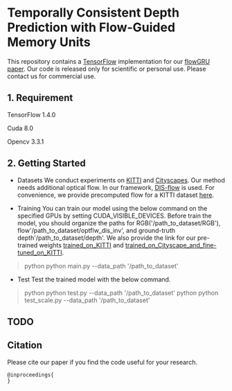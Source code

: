 # Temporally Consistent Depth Prediction with Flow-Guided Memory Units
This repository contains a [TensorFlow](https://www.tensorflow.org/) implementation for our [flowGRU paper](). Our code is released only for scientific or personal use. Please contact us for commercial use.

## 1. Requirement

TensorFlow 1.4.0

Cuda 8.0

Opencv 3.3.1

## 2. Getting Started

- Datasets
We conduct experiments on [KITTI](http://www.cvlibs.net/datasets/kitti/) and [Cityscapes](https://www.cityscapes-dataset.com/). Our method needs additional optical flow. In our framework, [DIS-flow](https://github.com/tikroeger/OF_DIS) is used. For convenience, we provide precomputed flow for a KITTI dataset [here](https://drive.google.com/open?id=1IiK7XwRdWQYJ5-IKik2L-7VQ0FEOYu9J).

- Training
You can train our model using the below command on the specified GPUs by setting CUDA_VISIBLE_DEVICES. Before train the model, you should organize the paths for RGB('/path_to_dataset/RGB'), flow'/path_to_dataset/optflw_dis_inv', and ground-truth depth'/path_to_dataset/depth'. We also provide the link for our pre-trained weights [trained_on_KITTI](https://drive.google.com/file/d/1IYHORs4LI8o3h1XGGsLCBuf7X-Tr_52g/view?usp=sharing) and [trained_on_Cityscape_and_fine-tuned_on_KITTI](https://drive.google.com/open?id=1A2JcwoVg8D1tJTPmwz1Zb1vKrdVfI6hF). 
> python python main.py --data_path '/path_to_dataset'

- Test
Test the trained model with the below command.
> python python test.py --data_path '/path_to_dataset'
> python python test_scale.py --data_path '/path_to_dataset'


## TODO

## Citation
Please cite our paper if you find the code useful for your research.
```
@inproceedings{
}
```

